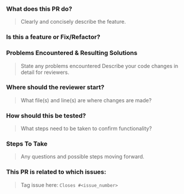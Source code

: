 ### What does this PR do? 
>Clearly and concisely describe the feature. 

### Is this a feature or Fix/Refactor?  

### Problems Encountered & Resulting Solutions  
>State any problems encountered 
>Describe your code changes in detail for reviewers.

### Where should the reviewer start?
>What file(s) and line(s) are where changes are made?

### How should this be tested?
>What steps need to be taken to confirm functionality? 

### Steps To Take
>Any questions and possible steps moving forward.

### This PR is related to which issues:
>Tag issue here: `Closes #<issue_number>`
